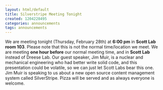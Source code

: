 ```yaml
---
layout: html/default
title: Silverstripe Meeting Tonight
created: 1204228495
categories: announcements
tags: announcements
---
```

We are meeting tonight (Thursday, February 28th) at **6:00 pm** in **Scott Lab room 103**. Please note that this is not the normal time/location we meet. We are meeting **one hour before** our normal meeting time, and in **Scott Lab** instead of Dreese Lab. Our guest speaker, Jim Muir, is a nuclear and mechanical engineering who had better write solid code, and this presentation could be volatile, so we can just let Scott Labs bear this one. Jim Muir is speaking to us about a new open source content management system called SilverStripe. Pizza will be served and as always everyone is welcome.
